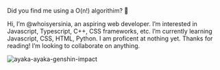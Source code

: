 Did you find me using a O(n!) algorithim? 👀

Hi, I’m @whoisyersinia, an aspiring web developer. I’m interested in Javascript, Typescript, C++, CSS frameworks, etc.
I’m currently learning Javascript, CSS, HTML, Python. I am proficent at nothing yet. Thanks for reading!
I’m looking to collaborate on anything.

![ayaka-ayaka-genshin-impact](https://user-images.githubusercontent.com/103728876/165028701-e737d1e4-6dbb-4b6f-84e7-9ecc90e55746.gif)


<!---
whoisyersinia/whoisyersinia is a ✨ special ✨ repository because its `README.md` (this file) appears on your GitHub profile.
You can click the Preview link to take a look at your changes.
--->
